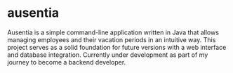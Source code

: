 # ausentia
Ausentia is a simple command-line application written in Java that allows managing employees and their vacation periods in an intuitive way. This project serves as a solid foundation for future versions with a web interface and database integration. Currently under development as part of my journey to become a backend developer.
